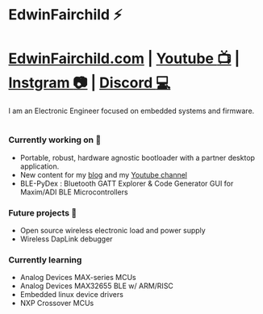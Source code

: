 # EdwinFairchild :zap:
# [EdwinFairchild.com](https://www.edwinfairchild.com/) | [Youtube :tv:](https://www.youtube.com/user/sdf3e33/videos) | [Instgram :camera:](https://www.instagram.com/edwinfairchild/) | [Discord :computer:](https://discord.gg/UaqcKxN6Nd)
I am an Electronic Engineer focused on embedded systems and firmware.
#


### Currently working on 🔭
- Portable, robust, hardware agnostic bootloader with a partner desktop application.
- New content for my [blog](https://www.edwinfairchild.com) and my [Youtube channel](https://www.youtube.com/user/sdf3e33/videos)
- BLE-PyDex :  Bluetooth GATT Explorer & Code Generator GUI for Maxim/ADI BLE Microcontrollers
### Future projects 🤔
- Open source wireless electronic load and power supply
- Wireless DapLink debugger
### Currently learning
- Analog Devices MAX-series MCUs
- Analog Devices MAX32655 BLE w/ ARM/RISC 
- Embedded linux device drivers
- NXP Crossover MCUs



<!--
**EdwinFairchild/EdwinFairchild** is a ✨ _special_ ✨ repository because its `README.md` (this file) appears on your GitHub profile.

Here are some ideas to get you started:

- 🔭 I’m currently working on ...
- 🌱 I’m currently learning ...
- 👯 I’m looking to collaborate on ...
- 🤔 I’m looking for help with ...
- 💬 Ask me about ...
- 📫 How to reach me: ...
- 😄 Pronouns: ...
- ⚡ Fun fact: ...
-->
